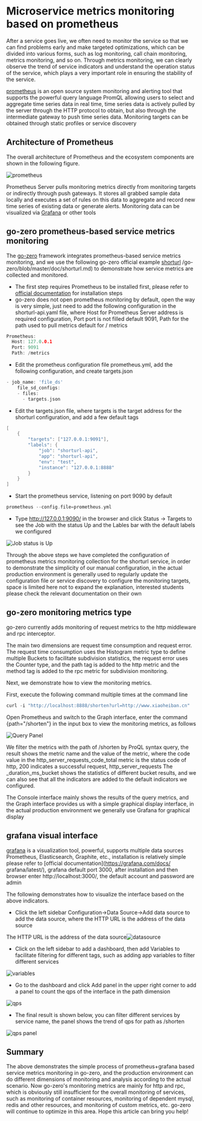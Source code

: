 
# Microservice metrics monitoring based on prometheus

After a service goes live, we often need to monitor the service so that we can find problems early and make targeted optimizations, which can be divided into various forms, such as log monitoring, call chain monitoring, metrics monitoring, and so on. Through metrics monitoring, we can clearly observe the trend of service indicators and understand the operation status of the service, which plays a very important role in ensuring the stability of the service.

[prometheus](https://prometheus.io/) is an open source system monitoring and alerting tool that supports the powerful query language PromQL allowing users to select and aggregate time series data in real time, time series data is actively pulled by the server through the HTTP protocol to obtain, but also through the intermediate gateway to push time series data. Monitoring targets can be obtained through static profiles or service discovery

## Architecture of Prometheus

The overall architecture of Prometheus and the ecosystem components are shown in the following figure.

![prometheus](https://raw.githubusercontent.com/zeromicro/zero-doc/main/doc/images/prometheus.png)

Prometheus Server pulls monitoring metrics directly from monitoring targets or indirectly through push gateways. It stores all grabbed sample data locally and executes a set of rules on this data to aggregate and record new time series of existing data or generate alerts. Monitoring data can be visualized via [Grafana](https://grafana.com/) or other tools

## go-zero prometheus-based service metrics monitoring

The [go-zero](https://github.com/zeromicro/go-zero) framework integrates prometheus-based service metrics monitoring, and we use the following go-zero official example [shorturl](https://github.com/zeromicro) /go-zero/blob/master/doc/shorturl.md) to demonstrate how service metrics are collected and monitored.

- The first step requires Prometheus to be installed first, please refer to [official documentation](https://prometheus.io/) for installation steps
- go-zero does not open prometheus monitoring by default, open the way is very simple, just need to add the following configuration in the shorturl-api.yaml file, where Host for Prometheus Server address is required configuration, Port port is not filled default 9091, Path for the path used to pull metrics default for / metrics

```go
Prometheus:
  Host: 127.0.0.1
  Port: 9091
  Path: /metrics
```

- Edit the prometheus configuration file prometheus.yml, add the following configuration, and create targets.json

```go
- job_name: 'file_ds'
    file_sd_configs:
    - files:
      - targets.json
```

- Edit the targets.json file, where targets is the target address for the shorturl configuration, and add a few default tags

```go
[
    {
        "targets": ["127.0.0.1:9091"],
        "labels": {
            "job": "shorturl-api",
            "app": "shorturl-api",
            "env": "test",
            "instance": "127.0.0.1:8888"
        }
    }
]
```

- Start the prometheus service, listening on port 9090 by default

```go
prometheus --config.file=prometheus.yml
```

- Type http://127.0.0.1:9090/ in the browser and click Status -> Targets to see the Job with the status Up and the Lables bar with the default labels we configured

![Job status is Up](https://raw.githubusercontent.com/zeromicro/zero-doc/main/doc/images/prom_up.png)

Through the above steps we have completed the configuration of prometheus metrics monitoring collection for the shorturl service, in order to demonstrate the simplicity of our manual configuration, in the actual production environment is generally used to regularly update the configuration file or service discovery to configure the monitoring targets, space is limited here not to expand the explanation, interested students please check the relevant documentation on their own

## go-zero monitoring metrics type

go-zero currently adds monitoring of request metrics to the http middleware and rpc interceptor.

The main two dimensions are request time consumption and request error. The request time consumption uses the Histogram metric type to define multiple Buckets to facilitate subdivision statistics, the request error uses the Counter type, and the path tag is added to the http metric and the method tag is added to the rpc metric for subdivision monitoring.

Next, we demonstrate how to view the monitoring metrics.

First, execute the following command multiple times at the command line

```go
curl -i "http://localhost:8888/shorten?url=http://www.xiaoheiban.cn"
```

Open Prometheus and switch to the Graph interface, enter the command {path="/shorten"} in the input box to view the monitoring metrics, as follows

![Query Panel](https://raw.githubusercontent.com/zeromicro/zero-doc/main/doc/images/panel.png)

We filter the metrics with the path of /shorten by ProQL syntax query, the result shows the metric name and the value of the metric, where the code value in the http_server_requests_code_total metric is the status code of http, 200 indicates a successful request, http_server_requests The _duration_ms_bucket shows the statistics of different bucket results, and we can also see that all the indicators are added to the default indicators we configured.

The Console interface mainly shows the results of the query metrics, and the Graph interface provides us with a simple graphical display interface, in the actual production environment we generally use Grafana for graphical display

## grafana visual interface

[grafana](https://grafana.com/) is a visualization tool, powerful, supports multiple data sources Prometheus, Elasticsearch, Graphite, etc., installation is relatively simple please refer to [official documentation](https://grafana.com/docs/ grafana/latest/), grafana default port 3000, after installation and then browser enter http://localhost:3000/, the default account and password are admin

The following demonstrates how to visualize the interface based on the above indicators.

- Click the left sidebar Configuration->Data Source->Add data source to add the data source, where the HTTP URL is the address of the data source

The HTTP URL is the address of the data source![datasource](https://raw.githubusercontent.com/zeromicro/zero-doc/main/doc/images/datasource.png)

- Click on the left sidebar to add a dashboard, then add Variables to facilitate filtering for different tags, such as adding app variables to filter different services

![variables](https://raw.githubusercontent.com/zeromicro/zero-doc/main/doc/images/variables.png)

- Go to the dashboard and click Add panel in the upper right corner to add a panel to count the qps of the interface in the path dimension

![qps](https://raw.githubusercontent.com/zeromicro/zero-doc/main/doc/images/qps.png)

- The final result is shown below, you can filter different services by service name, the panel shows the trend of qps for path as /shorten

![qps panel](https://raw.githubusercontent.com/zeromicro/zero-doc/main/doc/images/qps_panel.png)

## Summary

The above demonstrates the simple process of prometheus+grafana based service metrics monitoring in go-zero, and the production environment can do different dimensions of monitoring and analysis according to the actual scenario. Now go-zero's monitoring metrics are mainly for http and rpc, which is obviously still insufficient for the overall monitoring of services, such as monitoring of container resources, monitoring of dependent mysql, redis and other resources, and monitoring of custom metrics, etc. go-zero will continue to optimize in this area. Hope this article can bring you help!

